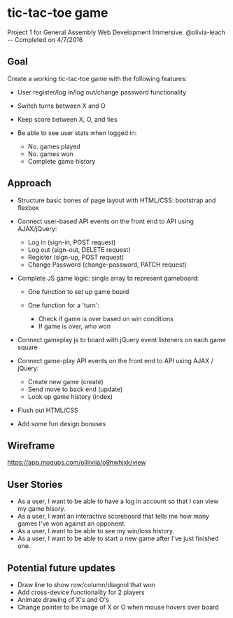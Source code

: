# tic-tac-toe game

Project 1 for General Assembly Web Development Immersive.
@olivia-leach -- Completed on 4/7/2016

## Goal

Create a working tic-tac-toe game with the following features:

-   User register/log in/log out/change password functionality
-   Switch turns between X and O
-   Keep score between X, O, and ties
-   Be able to see user stats when logged in:

    -   No. games played
    -   No. games won
    -   Complete game history

## Approach

-   Structure basic bones of page layout with HTML/CSS: bootstrap and flexbox
-   Connect user-based API events on the front end to API using AJAX/jQuery:

    -   Log in (sign-in, POST request)
    -   Log out (sign-out, DELETE request)
    -   Register (sign-up, POST request)
    -   Change Password (change-password, PATCH request)

-   Complete JS game logic: single array to represent gameboard:

    -   One function to set up game board
    -   One function for a 'turn':

        -   Check if game is over based on win conditions
        -   If game is over, who won

-   Connect gameplay js to board with jQuery event listeners on each game square
-   Connect game-play API events on the front end to API using AJAX / jQuery:

    -   Create new game (create)
    -   Send move to back end (update)
    -   Look up game history (index)

-   Flush out HTML/CSS
-   Add some fun design bonuses

## Wireframe

<https://app.moqups.com/olliiviia/o9hwhjxk/view>

## User Stories

-   As a user, I want to be able to have a log in account so that I can view my game hisory.
-   As a user, I want an interactive scoreboard that tells me how many games I've won against an opponent.
-   As a user, I want to be able to see my win/loss history.
-   As a user, I want to be able to start a new game after I've just finished one.

## Potential future updates

-   Draw line to show row/column/diagnol that won
-   Add cross-device functionality for 2 players
-   Animate drawing of X's and O's
-   Change pointer to be image of X or O when mouse hovers over board
